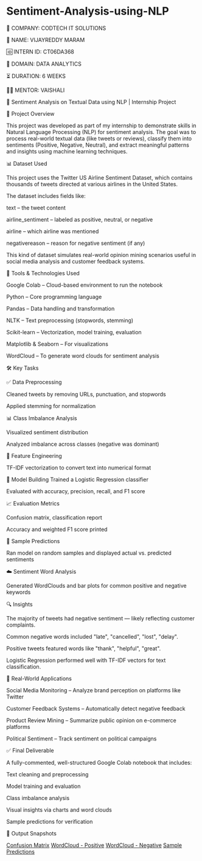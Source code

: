 # Sentiment-Analysis-using-NLP

🏢 COMPANY: CODTECH IT SOLUTIONS


👤 NAME: VIJAYREDDY MARAM


🆔 INTERN ID: CT06DA368


📂 DOMAIN: DATA ANALYTICS


⏳ DURATION: 6 WEEKS


👩‍🏫 MENTOR: VAISHALI


🚀 Sentiment Analysis on Textual Data using NLP | Internship Project


📌 Project Overview


This project was developed as part of my internship to demonstrate skills in Natural Language Processing (NLP) for sentiment analysis. The goal was to process real-world textual data (like tweets or reviews), classify them into sentiments (Positive, Negative, Neutral), and extract meaningful patterns and insights using machine learning techniques.

📊 Dataset Used


This project uses the Twitter US Airline Sentiment Dataset, which contains thousands of tweets directed at various airlines in the United States.

The dataset includes fields like:

text – the tweet content

airline_sentiment – labeled as positive, neutral, or negative

airline – which airline was mentioned

negativereason – reason for negative sentiment (if any)

This kind of dataset simulates real-world opinion mining scenarios useful in social media analysis and customer feedback systems.

🧰 Tools & Technologies Used


Google Colab – Cloud-based environment to run the notebook

Python – Core programming language

Pandas – Data handling and transformation

NLTK – Text preprocessing (stopwords, stemming)

Scikit-learn – Vectorization, model training, evaluation

Matplotlib & Seaborn – For visualizations

WordCloud – To generate word clouds for sentiment analysis


🛠️ Key Tasks


✅ Data Preprocessing


Cleaned tweets by removing URLs, punctuation, and stopwords

Applied stemming for normalization


📊 Class Imbalance Analysis


Visualized sentiment distribution

Analyzed imbalance across classes (negative was dominant)



🔡 Feature Engineering


TF-IDF vectorization to convert text into numerical format

🤖 Model Building
Trained a Logistic Regression classifier

Evaluated with accuracy, precision, recall, and F1 score


📈 Evaluation Metrics


Confusion matrix, classification report

Accuracy and weighted F1 score printed

🧪 Sample Predictions


Ran model on random samples and displayed actual vs. predicted sentiments

☁️ Sentiment Word Analysis

Generated WordClouds and bar plots for common positive and negative keywords

🔍 Insights


The majority of tweets had negative sentiment — likely reflecting customer complaints.

Common negative words included "late", "cancelled", "lost", "delay".

Positive tweets featured words like "thank", "helpful", "great".

Logistic Regression performed well with TF-IDF vectors for text classification.


🧠 Real-World Applications


Social Media Monitoring – Analyze brand perception on platforms like Twitter

Customer Feedback Systems – Automatically detect negative feedback

Product Review Mining – Summarize public opinion on e-commerce platforms

Political Sentiment – Track sentiment on political campaigns


✅ Final Deliverable


A fully-commented, well-structured Google Colab notebook that includes:

Text cleaning and preprocessing

Model training and evaluation

Class imbalance analysis

Visual insights via charts and word clouds

Sample predictions for verification


📸 Output Snapshots


[Confusion Matrix](![Image](https://github.com/user-attachments/assets/b12fb734-3297-4b7b-9064-d288fcd3fead))
[WordCloud - Positive](
![Image](https://github.com/user-attachments/assets/60d54e5e-74a7-42ce-9ad9-26ff2ffd32be))
[WordCloud - Negative](
![Image](https://github.com/user-attachments/assets/60d54e5e-74a7-42ce-9ad9-26ff2ffd32be))
[Sample Predictions](
![Image](https://github.com/user-attachments/assets/58e6ad23-63f2-4970-b40c-8954bb783598))
